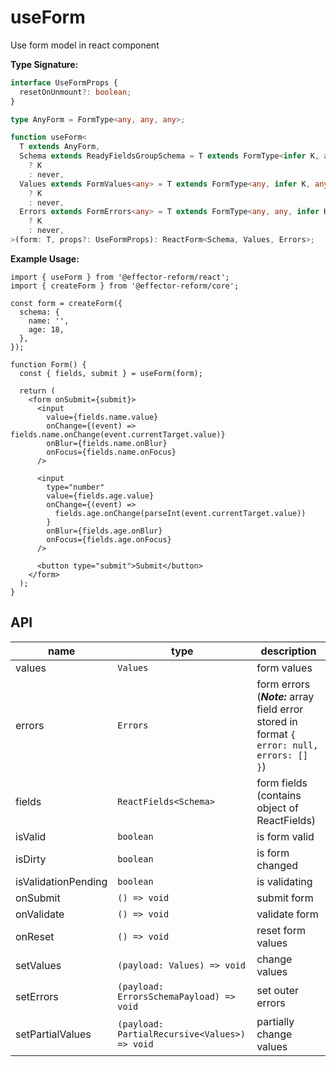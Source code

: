 # useForm

Use form model in react component

**Type Signature:**

```ts
interface UseFormProps {
  resetOnUnmount?: boolean;
}

type AnyForm = FormType<any, any, any>;

function useForm<
  T extends AnyForm,
  Schema extends ReadyFieldsGroupSchema = T extends FormType<infer K, any, any>
    ? K
    : never,
  Values extends FormValues<any> = T extends FormType<any, infer K, any>
    ? K
    : never,
  Errors extends FormErrors<any> = T extends FormType<any, any, infer K>
    ? K
    : never,
>(form: T, props?: UseFormProps): ReactForm<Schema, Values, Errors>;
```

**Example Usage:**

```tsx
import { useForm } from '@effector-reform/react';
import { createForm } from '@effector-reform/core';

const form = createForm({
  schema: {
    name: '',
    age: 18,
  },
});

function Form() {
  const { fields, submit } = useForm(form);

  return (
    <form onSubmit={submit}>
      <input
        value={fields.name.value}
        onChange={(event) => fields.name.onChange(event.currentTarget.value)}
        onBlur={fields.name.onBlur}
        onFocus={fields.name.onFocus}
      />

      <input
        type="number"
        value={fields.age.value}
        onChange={(event) =>
          fields.age.onChange(parseInt(event.currentTarget.value))
        }
        onBlur={fields.age.onBlur}
        onFocus={fields.age.onFocus}
      />

      <button type="submit">Submit</button>
    </form>
  );
}
```

## API

| name                | type                                          | description                                                                                |
| ------------------- | --------------------------------------------- | ------------------------------------------------------------------------------------------ |
| values              | `Values`                                      | form values                                                                                |
| errors              | `Errors`                                      | form errors (**_Note:_** array field error stored in format `{ error: null, errors: [] }`) |
| fields              | `ReactFields<Schema>`                         | form fields (contains object of ReactFields)                                               |
| isValid             | `boolean`                                     | is form valid                                                                              |
| isDirty             | `boolean`                                     | is form changed                                                                            |
| isValidationPending | `boolean`                                     | is validating                                                                              |
| onSubmit            | `() => void`                                  | submit form                                                                                |
| onValidate          | `() => void`                                  | validate form                                                                              |
| onReset             | `() => void`                                  | reset form values                                                                          |
| setValues           | `(payload: Values) => void`                   | change values                                                                              |
| setErrors           | `(payload: ErrorsSchemaPayload) => void`      | set outer errors                                                                           |
| setPartialValues    | `(payload: PartialRecursive<Values>) => void` | partially change values                                                                    |
